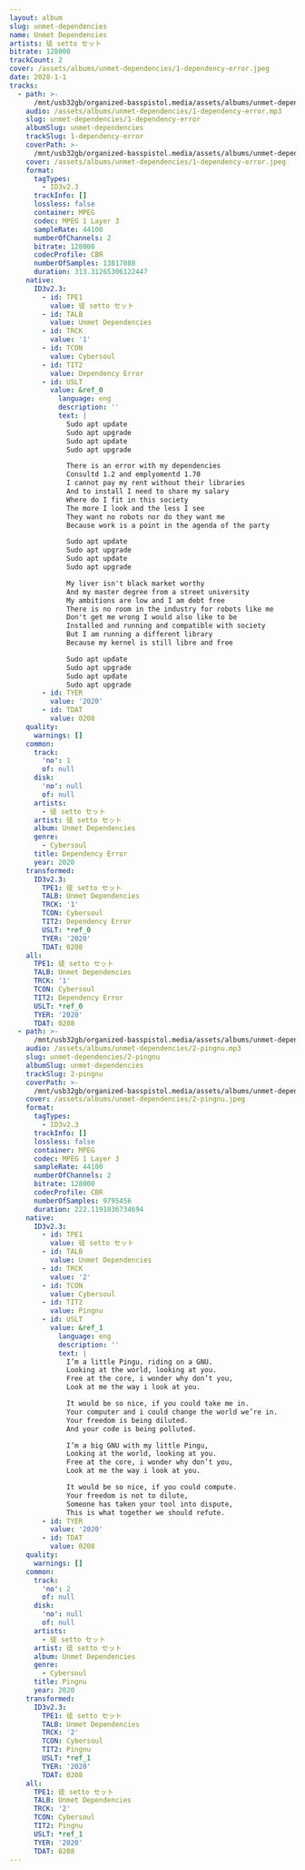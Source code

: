 ```yaml
---
layout: album
slug: unmet-dependencies
name: Unmet Dependencies
artists: 徒 setto セット
bitrate: 128000
trackCount: 2
cover: /assets/albums/unmet-dependencies/1-dependency-error.jpeg
date: 2020-1-1
tracks:
  - path: >-
      /mnt/usb32gb/organized-basspistol.media/assets/albums/unmet-dependencies/1-dependency-error.mp3
    audio: /assets/albums/unmet-dependencies/1-dependency-error.mp3
    slug: unmet-dependencies/1-dependency-error
    albumSlug: unmet-dependencies
    trackSlug: 1-dependency-error
    coverPath: >-
      /mnt/usb32gb/organized-basspistol.media/assets/albums/unmet-dependencies/1-dependency-error.jpeg
    cover: /assets/albums/unmet-dependencies/1-dependency-error.jpeg
    format:
      tagTypes:
        - ID3v2.3
      trackInfo: []
      lossless: false
      container: MPEG
      codec: MPEG 1 Layer 3
      sampleRate: 44100
      numberOfChannels: 2
      bitrate: 128000
      codecProfile: CBR
      numberOfSamples: 13817088
      duration: 313.31265306122447
    native:
      ID3v2.3:
        - id: TPE1
          value: 徒 setto セット
        - id: TALB
          value: Unmet Dependencies
        - id: TRCK
          value: '1'
        - id: TCON
          value: Cybersoul
        - id: TIT2
          value: Dependency Error
        - id: USLT
          value: &ref_0
            language: eng
            description: ''
            text: |
              Sudo apt update
              Sudo apt upgrade
              Sudo apt update
              Sudo apt upgrade

              There is an error with my dependencies
              Consultd 1.2 and emplyomentd 1.70
              I cannot pay my rent without their libraries
              And to install I need to share my salary
              Where do I fit in this society
              The more I look and the less I see
              They want no robots nor do they want me
              Because work is a point in the agenda of the party

              Sudo apt update
              Sudo apt upgrade
              Sudo apt update
              Sudo apt upgrade

              My liver isn't black market worthy
              And my master degree from a street university
              My ambitions are low and I am debt free
              There is no room in the industry for robots like me
              Don't get me wrong I would also like to be
              Installed and running and compatible with society
              But I am running a different library
              Because my kernel is still libre and free

              Sudo apt update
              Sudo apt upgrade
              Sudo apt update
              Sudo apt upgrade
        - id: TYER
          value: '2020'
        - id: TDAT
          value: 0208
    quality:
      warnings: []
    common:
      track:
        'no': 1
        of: null
      disk:
        'no': null
        of: null
      artists:
        - 徒 setto セット
      artist: 徒 setto セット
      album: Unmet Dependencies
      genre:
        - Cybersoul
      title: Dependency Error
      year: 2020
    transformed:
      ID3v2.3:
        TPE1: 徒 setto セット
        TALB: Unmet Dependencies
        TRCK: '1'
        TCON: Cybersoul
        TIT2: Dependency Error
        USLT: *ref_0
        TYER: '2020'
        TDAT: 0208
    all:
      TPE1: 徒 setto セット
      TALB: Unmet Dependencies
      TRCK: '1'
      TCON: Cybersoul
      TIT2: Dependency Error
      USLT: *ref_0
      TYER: '2020'
      TDAT: 0208
  - path: >-
      /mnt/usb32gb/organized-basspistol.media/assets/albums/unmet-dependencies/2-pingnu.mp3
    audio: /assets/albums/unmet-dependencies/2-pingnu.mp3
    slug: unmet-dependencies/2-pingnu
    albumSlug: unmet-dependencies
    trackSlug: 2-pingnu
    coverPath: >-
      /mnt/usb32gb/organized-basspistol.media/assets/albums/unmet-dependencies/2-pingnu.jpeg
    cover: /assets/albums/unmet-dependencies/2-pingnu.jpeg
    format:
      tagTypes:
        - ID3v2.3
      trackInfo: []
      lossless: false
      container: MPEG
      codec: MPEG 1 Layer 3
      sampleRate: 44100
      numberOfChannels: 2
      bitrate: 128000
      codecProfile: CBR
      numberOfSamples: 9795456
      duration: 222.1191836734694
    native:
      ID3v2.3:
        - id: TPE1
          value: 徒 setto セット
        - id: TALB
          value: Unmet Dependencies
        - id: TRCK
          value: '2'
        - id: TCON
          value: Cybersoul
        - id: TIT2
          value: Pingnu
        - id: USLT
          value: &ref_1
            language: eng
            description: ''
            text: |
              I’m a little Pingu, riding on a GNU.
              Looking at the world, looking at you.
              Free at the core, i wonder why don’t you,
              Look at me the way i look at you.

              It would be so nice, if you could take me in.
              Your computer and i could change the world we’re in.
              Your freedom is being diluted.
              And your code is being polluted.

              I’m a big GNU with my little Pingu,
              Looking at the world, looking at you.
              Free at the core, i wonder why don’t you,
              Look at me the way i look at you.

              It would be so nice, if you could compute.
              Your freedom is not to dilute,
              Someone has taken your tool into dispute,
              This is what together we should refute.
        - id: TYER
          value: '2020'
        - id: TDAT
          value: 0208
    quality:
      warnings: []
    common:
      track:
        'no': 2
        of: null
      disk:
        'no': null
        of: null
      artists:
        - 徒 setto セット
      artist: 徒 setto セット
      album: Unmet Dependencies
      genre:
        - Cybersoul
      title: Pingnu
      year: 2020
    transformed:
      ID3v2.3:
        TPE1: 徒 setto セット
        TALB: Unmet Dependencies
        TRCK: '2'
        TCON: Cybersoul
        TIT2: Pingnu
        USLT: *ref_1
        TYER: '2020'
        TDAT: 0208
    all:
      TPE1: 徒 setto セット
      TALB: Unmet Dependencies
      TRCK: '2'
      TCON: Cybersoul
      TIT2: Pingnu
      USLT: *ref_1
      TYER: '2020'
      TDAT: 0208
---
```

